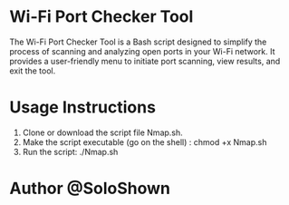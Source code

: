# Wi-Fi Port Checker Tool

The Wi-Fi Port Checker Tool is a Bash script designed to simplify the process of scanning and analyzing open ports in your Wi-Fi network. It provides a user-friendly menu to initiate port scanning, view results, and exit the tool.

# Usage Instructions
1) Clone or download the script file Nmap.sh.
2) Make the script executable (go on the shell) : chmod +x Nmap.sh
3) Run the script: ./Nmap.sh

# Author @SoloShown
